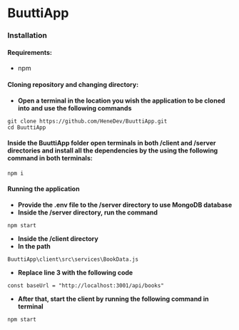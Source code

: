 # BuuttiApp
### Installation

#### Requirements:

- npm

#### Cloning repository and changing directory:
- **Open a terminal in the location you wish the application to be cloned into and use the following commands**
```
git clone https://github.com/HeneDev/BuuttiApp.git
cd BuuttiApp
```

#### Inside the BuuttiApp folder open terminals in both /client and /server directories and install all the dependencies by the using the following command in both terminals:

```
npm i
```

#### Running the application
- **Provide the .env file to the /server directory to use MongoDB database**
- **Inside the /server directory, run the command**

```
npm start
```
- **Inside the /client directory**
- **In the path**
```
BuuttiApp\client\src\services\BookData.js
```
- **Replace line 3 with the following code**
```
const baseUrl = "http://localhost:3001/api/books"
```
- **After that, start the client by running the following command in terminal**
```
npm start
```
